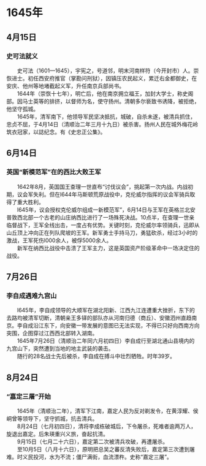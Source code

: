 # 1645年
## 4月15日
### 史可法就义
　　史可法（1601—1645），宇宪之，号道邻，明末河南样符（今开封市）人。崇恢进士。初任西安府推官（掌勘问刑狱），因镇压农民起义，累迁右金都御史，在安庆、他州等地堵截起义军，升任南京兵部尚书。<br>　　1644年（崇恢十七年），明亡后，他在南京拥立福王，加封大学士，称史阁部。因马士英等的排挤，以督师为名，使守扬州。清朝多尔亵致书诱降，被拒绝，他坚守孤城。<br>　　1645年，清军南下，他领导军民坚决抵抗，城破，自杀未遂，被清兵抓住，忠贞不屈，于4月14日（清顺治二年三月十九日）被杀害。扬州人民在城外梅花岭筑衣冠家，以誌纪念。有《史忠正公集》。
## 6月14日
### 英国“新模范军”在的西比大败王军
　　1642年8月，英国国王查理一世直布“讨伐议会”，挑起第一次内战。内战初期，议会军失利。但在l644年马斯顿荒原战役中，克伦威尔指挥的议会军骑兵取得了重大胜利。<br>　　l645年，议会授权克伦威尔组成一新模范军”，6月14日与王军在英格兰北安普敦西北部一个古老的山庄纳西比进行了一场殊死决战。10点半，在查理一世亲临督战下，王军全线出击，一度占有优势。关键时刻，克伦威尔率领骑兵，迅即从山丘顶上冲向正在列队爬坡的王军。新军勇士手持马刀，勇猛砍杀，经过3小时的激战，王军死伤l000余人，被俘5000余人。<br>　　新军在纳西比战役中击溃了王军主力，这是英国资产阶级革命中一场决定住的战役。
## 7月26日
### 李自成遇难九宫山
　　l645年，李自成领导的大顺军在湖北阳新、江西九江连遭重大挫折，东下的去路均被清军切断，清朝亲王多铎的部队亦从河南归德（商丘）、安徽泗州直趋南京。李自成沿江东下，向安徽一带发展的意图已无法实现，不得已只好向西南方向突围，企图穿过江西西北部转入湖南。<br>　　1645年7月26日（清顺治二年同六月初四日）李自成行至湖北通山县境内的九宫山下，突然遭到当地的地主武装的袭击。<br>　　随行的28名战士先后被杀，李自成在搏斗中壮烈牺牲。时年39岁。
## 8月24日
### “嘉定三屠”开始
　　1645年（清顺治二年），清军下江南，嘉定人民为反对剃发令，在黄淳耀、侯峒曾等领导下，坚守抓城，抗击清兵。<br>　　8月24日（七月初四日），清将李成栋破城后，下令屠杀，死难者逾两万人，旋退出嘉定。后朱瑛重兴义旅，奋起抗清。<br>　　9月15日（七月二十六日），嘉定第二次被清兵攻破，再遭屠杀。<br>　　至10月5日（八月十六日），原明把总吴之蕃反清失败后，嘉定第三次遭到屠难。时义民投河，水为不流；僵尸满街，血流漂杵。史称“嘉定三屠”。
<comment/>